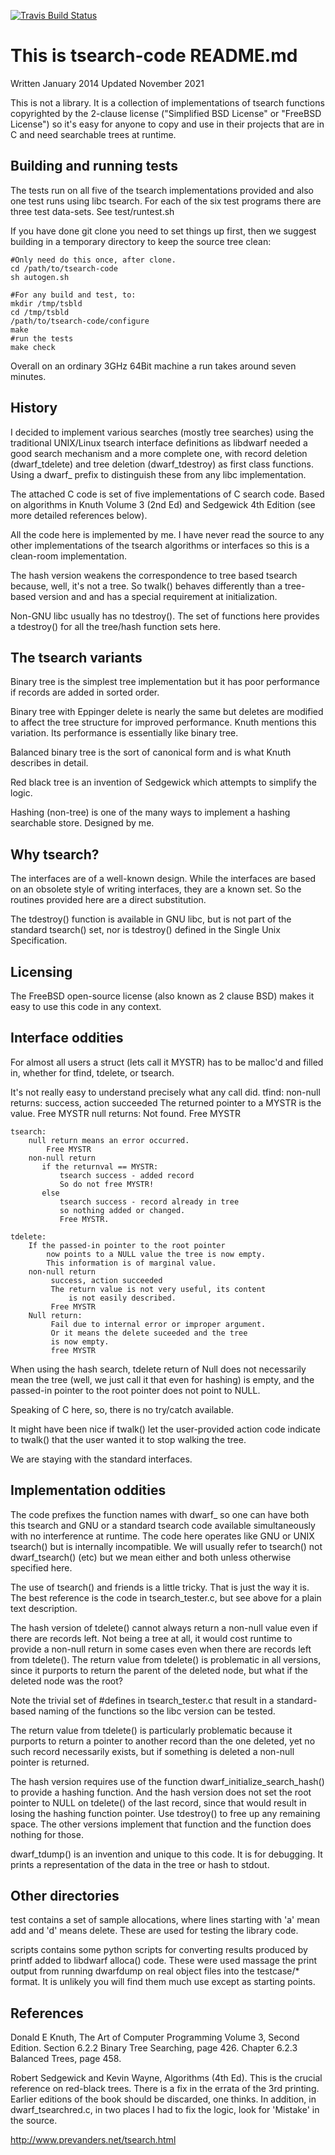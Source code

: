 [![Travis Build
Status](https://travis-ci.com/davea42/tsearch-code.svg?branch=master)](https://travis-ci.com/github/davea42/tsearch-code)

# This is tsearch-code README.md

Written January  2014
Updated November 2021

This is not a library.  It is a collection of
implementations of tsearch functions copyrighted by the
2-clause license ("Simplified BSD License" or "FreeBSD
License") so it's easy for anyone to copy and use in
their projects that are in C and need searchable trees
at runtime.

## Building and running tests
The tests run on all five of the tsearch implementations
provided and also one test runs using libc tsearch.
For each of the six test programs there are three test
data-sets. See test/runtest.sh

If you have done git clone you need to set things up first,
then we suggest building in a temporary directory to keep
the source tree clean:


    #Only need do this once, after clone.
    cd /path/to/tsearch-code
    sh autogen.sh

    #For any build and test, to:
    mkdir /tmp/tsbld
    cd /tmp/tsbld
    /path/to/tsearch-code/configure
    make
    #run the tests
    make check


Overall on an ordinary 3GHz 64Bit machine a run takes
around seven minutes.

## History
I decided to implement various searches (mostly tree
searches) using the traditional UNIX/Linux tsearch
interface definitions as libdwarf needed a good search
mechanism and a more complete one, with record deletion
(dwarf_tdelete) and tree deletion (dwarf_tdestroy) as first
class functions.  Using a dwarf_ prefix to distinguish
these from any libc implementation.

The attached C code is set of five implementations of
C search code.  Based on algorithms in Knuth Volume 3
(2nd Ed) and Sedgewick 4th Edition (see more detailed
references below).

All the code here is implemented by me. I have never
read the source to any other implementations of the
tsearch algorithms or interfaces so this is a clean-room
implementation.

The hash version weakens the correspondence to tree based
tsearch because, well, it's not a tree.  So twalk() behaves
differently than a tree-based version and and has a special
requirement at initialization.

Non-GNU libc usually has no tdestroy().  The set of
functions here provides a tdestroy() for all the tree/hash
function sets here.

## The tsearch variants

Binary tree is the simplest tree implementation but it
has poor performance if records are added in sorted order.

Binary tree with Eppinger delete is nearly the same but
deletes are modified to affect the tree structure for
improved performance. Knuth mentions this variation.
Its performance is essentially like binary tree.

Balanced binary tree is the sort of canonical form and is
what Knuth describes in detail.

Red black tree is an invention of Sedgewick which attempts
to simplify the logic.

Hashing (non-tree) is one of the many ways to implement
a hashing searchable store.  Designed by me.

## Why tsearch?
The interfaces are of a well-known design.  While the
interfaces are based on an obsolete style of writing
interfaces, they are a known set.  So the routines provided
here are a direct substitution.

The tdestroy() function is available in GNU libc, but is
not part of the standard tsearch() set, nor is tdestroy()
defined in the Single Unix Specification.

## Licensing
The FreeBSD open-source license (also known as
2 clause BSD) makes it easy to use this code
in any context.

## Interface oddities
For almost all users a struct (lets call it MYSTR)  has
to be malloc'd and filled in, whether for tfind, tdelete,
or tsearch.

It's not really easy to understand precisely what any call did.
    tfind:
        non-null returns: success, action succeeded
            The returned pointer to a MYSTR is the value.
            Free MYSTR
        null returns: Not found.
            Free MYSTR

    tsearch:
        null return means an error occurred.
            Free MYSTR
        non-null return 
           if the returnval == MYSTR:
               tsearch success - added record
               So do not free MYSTR!
           else
               tsearch success - record already in tree
               so nothing added or changed.
               Free MYSTR.

    tdelete:
        If the passed-in pointer to the root pointer
            now points to a NULL value the tree is now empty.
            This information is of marginal value.
        non-null return  
             success, action succeeded
             The return value is not very useful, its content
                 is not easily described.
             Free MYSTR
        Null return:
             Fail due to internal error or improper argument.
             Or it means the delete suceeded and the tree
             is now empty.
             free MYSTR

When using the hash search, tdelete return of Null
does not necessarily mean the tree (well, we
just call it that even for hashing) is empty, and
the passed-in pointer to the root pointer
does not point to NULL.

Speaking of C here, so, there is no try/catch available.

It might have been nice if twalk() let the user-provided
action code indicate to twalk() that the user wanted it to stop
walking the tree.

We are staying with the standard interfaces.

## Implementation oddities
The code prefixes the function names with dwarf_
so one can have both this tsearch and GNU or
a standard tsearch code available simultaneously with no
interference at runtime.   The code here operates like GNU or
UNIX tsearch() but is internally incompatible.
We will usually
refer to tsearch() not dwarf_tsearch() (etc) but we mean either
and both unless otherwise specified here.

The use of tsearch() and friends is a little tricky.
That is just the way it is.  The best reference is the code
in tsearch_tester.c, but see above for a plain text
description.

The hash version of tdelete() cannot always return a non-null
value even if there are  records left.  Not being a tree at
all, it would cost runtime to provide a non-null return in
some cases even when there are records left from tdelete().
The return value from tdelete() is problematic in all versions,
since it purports to return the parent of the deleted node,
but what if the deleted node was the root?

Note the trivial set of #defines in tsearch_tester.c that
result in a standard-based naming of the functions so
the libc version can be tested.

The return value from tdelete() is particularly problematic
because it purports to return a pointer to another record
than the one deleted, yet no such record necessarily exists,
but if something is deleted a non-null pointer is returned.

The hash version requires use of the function
dwarf_initialize_search_hash() to provide a hashing
function. And the hash version does not set the root pointer
to NULL on tdelete() of the last record, since that would
result in losing the hashing function pointer.  Use tdestroy()
to free up any remaining space. The other versions implement
that function and the function does nothing for those.

dwarf_tdump() is an invention and unique to this code.  It is
for debugging. It prints a representation of the data in the
tree or hash to stdout.

## Other directories
test contains a set of sample allocations, where
lines starting with 'a' mean add and 'd' means delete.
These are used for testing the library code.

scripts contains some python scripts for converting
results produced by printf added to libdwarf alloca()
code.  These were used massage the print output
from running dwarfdump on real object files
into the testcase/* format.
It is unlikely you will find them much use
except as starting points.

## References
Donald E Knuth, The Art of Computer Programming
Volume 3, Second Edition. Section 6.2.2 Binary
Tree Searching, page 426.  Chapter 6.2.3 Balanced
Trees, page 458.

Robert Sedgewick and Kevin Wayne, Algorithms (4th
Ed).  This is the crucial reference on red-black
trees.  There is a fix in the errata of the
3rd printing. Earlier editions of the book
should be discarded, one thinks. 
In addition, in dwarf_tsearchred.c, in
two places I had to fix the logic, look for 'Mistake'
in the source.

http://www.prevanders.net/tsearch.html
